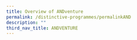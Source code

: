 ```yaml
---
title: Overview of ANDventure
permalink: /distinctive-programmes/permalinkAND
description: ""
third_nav_title: ANDVENTURE
---
```



